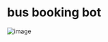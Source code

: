 # bus booking bot


![image](https://drive.google.com/uc?export=view&id=1oT3CF9nbv3fyZ88WNlR95VYNWdMU8sVn)
 
